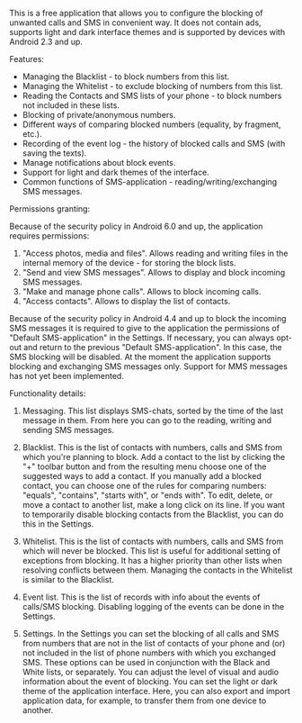 This is a free application that allows you to configure the blocking of unwanted calls and SMS
in convenient way. It does not contain ads, supports light and dark interface themes and is
supported by devices with Android 2.3 and up.

Features:

- Managing the Blacklist - to block numbers from this list.
- Managing the Whitelist - to exclude blocking of numbers from this list.
- Reading the Contacts and SMS lists of your phone - to block numbers not included in these lists.
- Blocking of private/anonymous numbers.
- Different ways of comparing blocked numbers (equality, by fragment, etc.).
- Recording of the event log - the history of blocked calls and SMS (with saving the texts).
- Manage notifications about block events.
- Support for light and dark themes of the interface.
- Common functions of SMS-application - reading/writing/exchanging SMS messages.

Permissions granting:

Because of the security policy in Android 6.0 and up, the application requires permissions:
1) "Access photos, media and files". Allows reading and writing files in the internal memory of
the device - for storing the block lists.
2) "Send and view SMS messages". Allows to display and block incoming SMS messages.
3) "Make and manage phone calls". Allows to block incoming calls.
4) "Access contacts". Allows to display the list of contacts.

Because of the security policy in Android 4.4 and up to block the incoming SMS messages
it is required to give to the application the permissions of "Default SMS-application" in the Settings.
If necessary, you can always opt-out and return to the previous "Default SMS-application".
In this case, the SMS blocking will be disabled. At the moment the application supports blocking
and exchanging SMS messages only. Support for MMS messages has not yet been implemented.

Functionality details:

1) Messaging.
This list displays SMS-chats, sorted by the time of the last message in them. From here you can
go to the reading, writing and sending SMS messages.

2) Blacklist.
This is the list of contacts with numbers, calls and SMS from which you\'re planning to block.
Add a contact to the list by clicking the \"+\" toolbar button and from the resulting menu choose
one of the suggested ways to add a contact. If you manually add a blocked contact, you can choose
one of the rules for comparing numbers: \"equals\", \"contains\", \"starts with\", or \"ends with\".
To edit, delete, or move a contact to another list, make a long click on its line. If you want to
temporarily disable blocking contacts from the Blacklist, you can do this in the Settings.

3) Whitelist.
This is the list of contacts with numbers, calls and SMS from which will never be blocked. This
list is useful for additional setting of exceptions from blocking. It has a higher priority than
other lists when resolving conflicts between them. Managing the contacts in the Whitelist is
similar to the Blacklist.

4) Event list.
This is the list of records with info about the events of calls/SMS blocking. Disabling logging of
the events can be done in the Settings.

5) Settings.
In the Settings you can set the blocking of all calls and SMS from numbers that are not in the
list of contacts of your phone and (or) not included in the list of phone numbers with which you
exchanged SMS. These options can be used in conjunction with the Black and White lists, or
separately. You can adjust the level of visual and audio information about the event of blocking.
You can set the light or dark theme of the application interface. Here, you can also export and
import application data, for example, to transfer them from one device to another.
